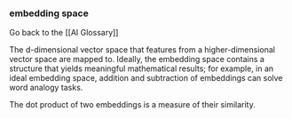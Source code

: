### embedding space

Go back to the [[AI Glossary]]


The d-dimensional vector space that features from a higher-dimensional vector space are mapped to. Ideally, the embedding space contains a structure that yields meaningful mathematical results; for example, in an ideal embedding space, addition and subtraction of embeddings can solve word analogy tasks.

The dot product of two embeddings is a measure of their similarity.


